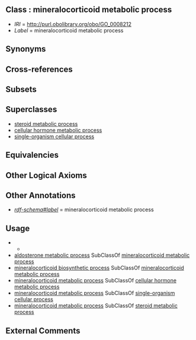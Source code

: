 
## Class : mineralocorticoid metabolic process

 * *IRI* = http://purl.obolibrary.org/obo/GO_0008212
 * *Label* = mineralocorticoid metabolic process

## Synonyms


## Cross-references


## Subsets


## Superclasses

 * [steroid metabolic process](../../GO/02/GO_0008202.md)
 * [cellular hormone metabolic process](../../GO/54/GO_0034754.md)
 * [single-organism cellular process](../../GO/63/GO_0044763.md)

## Equivalencies


## Other Logical Axioms


## Other Annotations

 * *[rdf-schema#label](../../el/rdf-schema#label.md)* = mineralocorticoid metabolic process

## Usage

 * -
 * [aldosterone metabolic process](../../GO/41/GO_0032341.md) SubClassOf [mineralocorticoid metabolic process](../../GO/12/GO_0008212.md)
 * [mineralocorticoid biosynthetic process](../../GO/05/GO_0006705.md) SubClassOf [mineralocorticoid metabolic process](../../GO/12/GO_0008212.md)
 * [mineralocorticoid metabolic process](../../GO/12/GO_0008212.md) SubClassOf [cellular hormone metabolic process](../../GO/54/GO_0034754.md)
 * [mineralocorticoid metabolic process](../../GO/12/GO_0008212.md) SubClassOf [single-organism cellular process](../../GO/63/GO_0044763.md)
 * [mineralocorticoid metabolic process](../../GO/12/GO_0008212.md) SubClassOf [steroid metabolic process](../../GO/02/GO_0008202.md)

## External Comments

